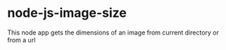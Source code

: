 # node-js-image-size
This node app gets the dimensions of an image from current directory or from a url
